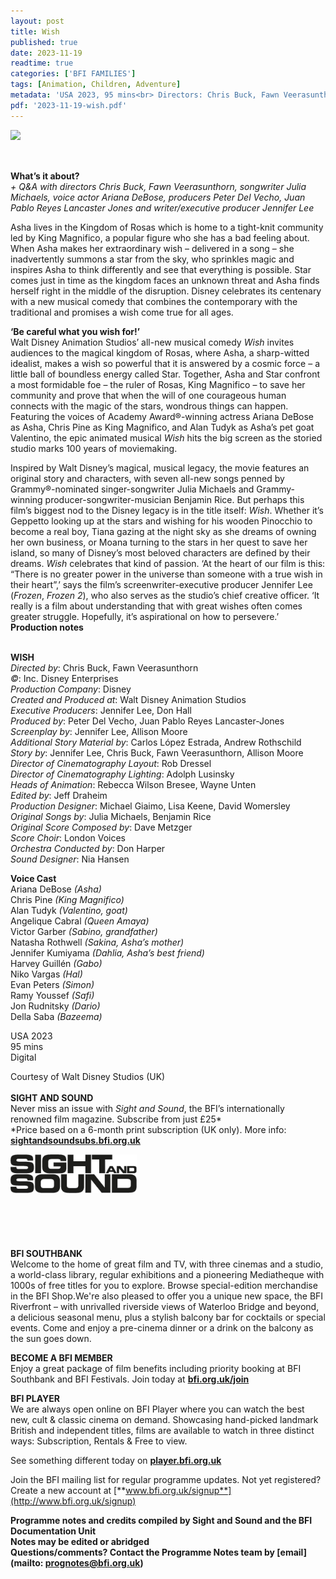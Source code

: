 ```yaml
---
layout: post
title: Wish
published: true
date: 2023-11-19
readtime: true
categories: ['BFI FAMILIES']
tags: [Animation, Children, Adventure]
metadata: 'USA 2023, 95 mins<br> Directors: Chris Buck, Fawn Veerasunthorn'
pdf: '2023-11-19-wish.pdf'
---
```

<img style="float: left;" src="/img/Wish.png"><br><br><br>

**What’s it about?**  
_+ Q&A with directors Chris Buck, Fawn Veerasunthorn, songwriter Julia Michaels, voice actor Ariana DeBose, producers Peter Del Vecho, Juan Pablo Reyes Lancaster Jones and writer/executive producer Jennifer Lee_

Asha lives in the Kingdom of Rosas which is home to a tight-knit community led by King Magnifico, a popular figure who she has a bad feeling about. When Asha makes her extraordinary wish – delivered in a song – she inadvertently summons a star from the sky, who sprinkles magic and inspires Asha to think differently and see that everything is possible. Star comes just in time as the kingdom faces an unknown threat and Asha finds herself right in the middle of the disruption. Disney celebrates its centenary with a new musical comedy that combines the contemporary with the traditional and promises a wish come true for all ages.  

**‘Be careful what you wish for!’**  
Walt Disney Animation Studios’ all-new musical comedy _Wish_ invites audiences to the magical kingdom of Rosas, where Asha, a sharp-witted idealist, makes a wish so powerful that it is answered by a cosmic force – a little ball of boundless energy called Star. Together, Asha and Star confront a most formidable foe – the ruler of Rosas, King Magnifico – to save her community and prove that when the will of one courageous human connects with the magic of the stars, wondrous things can happen. Featuring the voices of Academy Award®-winning actress Ariana DeBose as Asha, Chris Pine as King Magnifico, and Alan Tudyk as Asha’s pet goat Valentino, the epic animated musical _Wish_  hits the big screen as the storied studio marks 100 years of moviemaking.

Inspired by Walt Disney’s magical, musical legacy, the movie features an original story and characters, with seven all-new songs penned by Grammy®-nominated singer-songwriter Julia Michaels and Grammy-winning producer-songwriter-musician Benjamin Rice. But perhaps this film’s biggest nod to the Disney legacy is in the title itself: _Wish_. Whether it’s Geppetto looking up at the stars and wishing for his wooden Pinocchio to become a real boy, Tiana gazing at the night sky as she dreams of owning her own business, or Moana turning to the stars in her quest to save her island, so many of Disney’s most beloved characters are defined by their dreams. _Wish_ celebrates that kind of passion. ‘At the heart of our film is this: “There is no greater power in the universe than someone with a true wish in their heart”,’ says the film’s screenwriter-executive producer Jennifer Lee (_Frozen_,  _Frozen 2_), who also serves as the studio’s chief creative officer. ‘It really is a film about understanding that with great wishes often comes greater struggle. Hopefully, it’s aspirational on how to persevere.’  
**Production notes**  
<br>

**WISH**  
_Directed by_: Chris Buck, Fawn Veerasunthorn  
_©_: Inc. Disney Enterprises  
_Production Company_: Disney  
_Created and Produced at_: Walt Disney Animation Studios  
_Executive Producers_: Jennifer Lee, Don Hall  
_Produced by_: Peter Del Vecho, Juan Pablo Reyes Lancaster-Jones  
_Screenplay by_: Jennifer Lee, Allison Moore  
_Additional Story Material by_: Carlos López Estrada, Andrew Rothschild  
_Story by_: Jennifer Lee, Chris Buck, Fawn Veerasunthorn, Allison Moore  
_Director of Cinematography Layout_: Rob Dressel  
_Director of Cinematography Lighting_: Adolph Lusinsky  
_Heads of Animation_: Rebecca Wilson Bresee, Wayne Unten  
_Edited by_: Jeff Draheim  
_Production Designer_: Michael Giaimo, Lisa Keene, David Womersley  
_Original Songs by_: Julia Michaels, Benjamin Rice  
_Original Score Composed by_: Dave Metzger  
_Score Choir_: London Voices  
_Orchestra Conducted by_: Don Harper  
_Sound Designer_: Nia Hansen  

**Voice Cast**  
Ariana DeBose _(Asha)_  
Chris Pine _(King Magnifico)_  
Alan Tudyk _(Valentino, goat)_  
Angelique Cabral _(Queen Amaya)_  
Victor Garber _(Sabino, grandfather)_  
Natasha Rothwell _(Sakina, Asha’s mother)_  
Jennifer Kumiyama _(Dahlia, Asha’s best friend)_  
Harvey Guillén _(Gabo)_  
Niko Vargas _(Hal)_  
Evan Peters _(Simon)_  
Ramy Youssef _(Safi)_  
Jon Rudnitsky _(Dario)_  
Della Saba _(Bazeema)_  

USA 2023  
95 mins  
Digital  

Courtesy of Walt Disney Studios (UK)  
<br>
**SIGHT AND SOUND**<br>
Never miss an issue with _Sight and Sound_, the BFI’s internationally renowned film magazine. Subscribe from just £25*<br>
*Price based on a 6-month print subscription (UK only). More info: [**sightandsoundsubs.bfi.org.uk**](https://sightandsoundsubs.bfi.org.uk/subscribe)

<img style="float: left;" src="/img/sight-and-sound.jpg" width="40%" height="40%"><br><br><br><br><br><br><br><br>

**BFI SOUTHBANK**  
Welcome to the home of great film and TV, with three cinemas and a studio, a world-class library, regular exhibitions and a pioneering Mediatheque with 1000s of free titles for you to explore. Browse special-edition merchandise in the BFI Shop.We&#39;re also pleased to offer you a unique new space, the BFI Riverfront – with unrivalled riverside views of Waterloo Bridge and beyond, a delicious seasonal menu, plus a stylish balcony bar for cocktails or special events. Come and enjoy a pre-cinema dinner or a drink on the balcony as the sun goes down.  

**BECOME A BFI MEMBER**  
Enjoy a great package of film benefits including priority booking at BFI Southbank and BFI Festivals. Join today at [**bfi.org.uk/join**](http://www.bfi.org.uk/join)  

**BFI PLAYER**  
 We are always open online on BFI Player where you can watch the best new, cult &amp; classic cinema on demand. Showcasing hand-picked landmark British and independent titles, films are available to watch in three distinct ways: Subscription, Rentals &amp; Free to view.  

See something different today on [**player.bfi.org.uk**](https://player.bfi.org.uk)  

Join the BFI mailing list for regular programme updates. Not yet registered? Create a new account at [**www.bfi.org.uk/signup**](http://www.bfi.org.uk/signup)

**Programme notes and credits compiled by Sight and Sound and the BFI Documentation Unit  
Notes may be edited or abridged  
Questions/comments? Contact the Programme Notes team by [email](mailto: prognotes@bfi.org.uk)**
<!--stackedit_data:
eyJoaXN0b3J5IjpbLTE4NzUzNjU5NjAsMjUzNzE4MjUyXX0=
-->